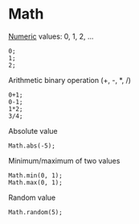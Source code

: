 # Math

[Numeric](/reference/types/number) values: 0, 1, 2, ...

```blocks
0;
1;
2;
```

Arithmetic binary operation (+, -, *, /)

```blocks
0+1;
0-1;
1*2;
3/4;
```

Absolute value

```blocks
Math.abs(-5);
```

Minimum/maximum of two values

```blocks
Math.min(0, 1);
Math.max(0, 1);
```

Random value

```blocks
Math.random(5);
```
